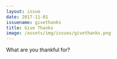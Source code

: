 ```yaml
---
layout: issue
date: 2017-11-01
issuename: givethanks
title: Give Thanks
image: /assets/img/issues/givethanks.png
---
```


What are you thankful for?